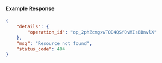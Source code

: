 <!-- Code generated for API Clients. DO NOT EDIT. -->

#### Example Response

```json
{
	"details": {
		"operation_id": "op_2phZcmgxwTOD4QSYOvMIsBBnvlX"
	},
	"msg": "Resource not found",
	"status_code": 404
}
```
